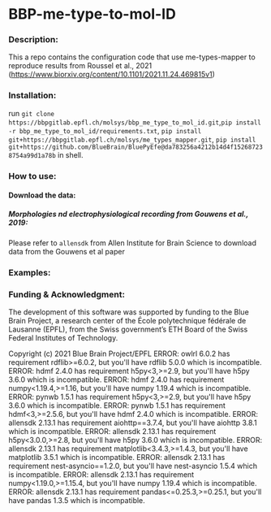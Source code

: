 # BBP-me-type-to-mol-ID

### Description:
This a repo contains the configuration code that use me-types-mapper to reproduce results from Roussel et al., 2021 (https://www.biorxiv.org/content/10.1101/2021.11.24.469815v1)

### Installation:

run `git clone https://bbpgitlab.epfl.ch/molsys/bbp_me_type_to_mol_id.git`,`pip install -r bbp_me_type_to_mol_id/requirements.txt`,
`pip install git+https://bbpgitlab.epfl.ch/molsys/me_types_mapper.git`,
`pip install git+https://github.com/BlueBrain/BluePyEfe@da783256a4212b14d4f152687238754a99d1a78b`
in shell.

### How to use:

#### Download the data:
#####  Morphologies nd electrophysiological recording from Gouwens et al., 2019:
Please refer to `allensdk` from Allen Institute for Brain Science to download data from the Gouwens et al paper 

### Examples:

###  Funding & Acknowledgment:

The development of this software was supported by funding to the Blue Brain Project, a research center of the École polytechnique fédérale de Lausanne (EPFL), from the Swiss government’s ETH Board of the Swiss Federal Institutes of Technology.

Copyright (c) 2021 Blue Brain Project/EPFL
ERROR: owlrl 6.0.2 has requirement rdflib>=6.0.2, but you'll have rdflib 5.0.0 which is incompatible.
ERROR: hdmf 2.4.0 has requirement h5py<3,>=2.9, but you'll have h5py 3.6.0 which is incompatible.
ERROR: hdmf 2.4.0 has requirement numpy<1.19.4,>=1.16, but you'll have numpy 1.19.4 which is incompatible.
ERROR: pynwb 1.5.1 has requirement h5py<3,>=2.9, but you'll have h5py 3.6.0 which is incompatible.
ERROR: pynwb 1.5.1 has requirement hdmf<3,>=2.5.6, but you'll have hdmf 2.4.0 which is incompatible.
ERROR: allensdk 2.13.1 has requirement aiohttp==3.7.4, but you'll have aiohttp 3.8.1 which is incompatible.
ERROR: allensdk 2.13.1 has requirement h5py<3.0.0,>=2.8, but you'll have h5py 3.6.0 which is incompatible.
ERROR: allensdk 2.13.1 has requirement matplotlib<3.4.3,>=1.4.3, but you'll have matplotlib 3.5.1 which is incompatible.
ERROR: allensdk 2.13.1 has requirement nest-asyncio==1.2.0, but you'll have nest-asyncio 1.5.4 which is incompatible.
ERROR: allensdk 2.13.1 has requirement numpy<1.19.0,>=1.15.4, but you'll have numpy 1.19.4 which is incompatible.
ERROR: allensdk 2.13.1 has requirement pandas<=0.25.3,>=0.25.1, but you'll have pandas 1.3.5 which is incompatible.
